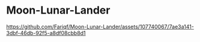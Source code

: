 # Moon-Lunar-Lander

https://github.com/Fariqf/Moon-Lunar-Lander/assets/107740067/7ae3a141-3dbf-46db-92f5-a8df08cbb8d1

